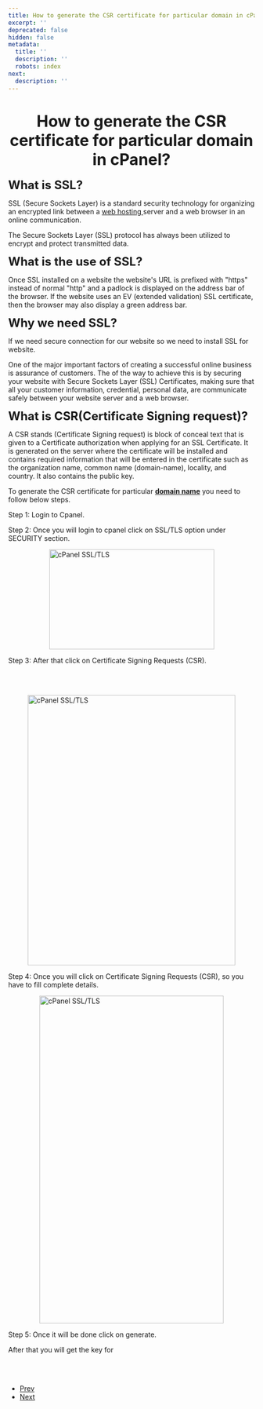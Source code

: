 ```yaml
---
title: How to generate the CSR certificate for particular domain in cPanel?
excerpt: ''
deprecated: false
hidden: false
metadata:
  title: ''
  description: ''
  robots: index
next:
  description: ''
---
```

<div class="page-header">
</div>
<dl class="article-info muted">
    <dt class="article-info-term">
</dt>
</dl>
<div itemprop="articleBody">
    <h1 dir="ltr" style="text-align: center;"><span style="font-size: xx-large;"><strong>How to generate the CSR certificate for particular domain in cPanel?</strong></span></h1>
    <p> </p>
    <p dir="ltr"><span style="font-size: x-large;"><strong>What is SSL?</strong></span></p>
    <p> </p>
    <p dir="ltr">SSL (Secure Sockets Layer) is a standard security technology for organizing an encrypted link between a <a href="https://hostingraja.in/" target="_blank" rel="noopener noreferrer">web hosting </a>server and a web browser in an online communication.</p>
    <p dir="ltr">The Secure Sockets Layer (SSL) protocol has always been utilized to encrypt and protect transmitted data.</p>
    <p> </p>
    <p dir="ltr"><span style="font-size: x-large;"><strong>What is the use of SSL?</strong></span></p>
    <p> </p>
    <p dir="ltr">Once SSL installed on a website the website's URL is prefixed with "https" instead of normal "http" and a padlock is displayed on the address bar of the browser. If the website uses an EV (extended validation) SSL certificate, then the browser may
        also display a green address bar.</p>
    <p> </p>
    <p dir="ltr"><span style="font-size: x-large;"><strong>Why we need SSL?</strong></span></p>
    <p> </p>
    <p dir="ltr">If we need secure connection for our website so we need to install SSL for website.</p>
    <p> </p>
    <p dir="ltr">One of the major important factors of creating a successful online business is assurance of customers. The of the way to achieve this is by securing your website with Secure Sockets Layer (SSL) Certificates, making sure that all your customer information,
        credential, personal data, are communicate safely between your website server and a web browser.</p>
    <p><span style="font-size: x-large;"><strong> </strong></span></p>
    <p dir="ltr"><span style="font-size: x-large;"><strong>What is CSR(Certificate Signing request)?</strong></span></p>
    <p dir="ltr">A CSR stands (Certificate Signing request) is block of conceal text that is given to a Certificate authorization when applying for an SSL Certificate. It is generated on the server where the certificate will be installed and contains required information
        that will be entered in the certificate such as the organization name, common name (domain-name), locality, and country. It also contains the public key.</p>
    <p> </p>
    <p dir="ltr">To generate the CSR certificate for particular <a href="https://www.hostingraja.in/domains/" target="_blank" rel="noopener noreferrer"><strong>domain name</strong></a> you need to follow below steps.</p>
    <p> </p>
    <p dir="ltr">Step 1: Login to Cpanel.</p>
    <p dir="ltr">Step 2: Once you will login to cpanel click on SSL/TLS option under SECURITY section.</p>
    <p> </p>
    <p dir="ltr"><img style="display: block; margin-left: auto; margin-right: auto;" src="https://image.hostingraja.in/images/article/help/csr-certificate1.png" alt="cPanel SSL/TLS" width="337" height="204" border="0" /></p>
    <p> </p>
    <p dir="ltr">Step 3: After that click on Certificate Signing Requests (CSR).</p>
    <p>
        <br/>
        <br/>
    </p>
    <p dir="ltr"><img style="display: block; margin-left: auto; margin-right: auto;" src="https://image.hostingraja.in/images/article/help/csr-certificate2.png" alt="cPanel SSL/TLS" width="424" height="551" border="0" /></p>
    <p> </p>
    <p dir="ltr">Step 4: Once you will click on Certificate Signing Requests (CSR), so you have to fill complete details.</p>
    <p> </p>
    <p dir="ltr"><img style="display: block; margin-left: auto; margin-right: auto;" src="https://image.hostingraja.in/images/article/help/csr-certificate3.png" alt="cPanel SSL/TLS" width="376" height="668" border="0" /></p>
    <p> </p>
    <p dir="ltr">Step 5: Once it will be done click on generate.</p>
    <p> </p>
    <p dir="ltr">After that you will get the key for</p>
    <p><span id="docs-internal-guid-a7652c32-c810-81aa-9f6e-602940213b7f"><br/><br/></span></p>
</div>
<ul class="pager pagenav">
    <li class="previous">
        <a class="hasTooltip" title="How to configure the MIME types in cPanel?" aria-label="Previous article: How to configure the MIME types in cPanel?" href="/docs/how-to-configure-the-mime-types-in-cpanel" rel="prev">
            <span class="icon-chevron-left" aria-hidden="true"></span> <span aria-hidden="true">Prev</span> </a>
    </li>
    <li class="next">
        <a class="hasTooltip" title="How to use the backup wizard in cpanel?" aria-label="Next article: How to use the backup wizard in cpanel?" href="/docs/how-to-use-the-backup-wizard-in-cpanel" rel="next">
            <span aria-hidden="true">Next</span> <span class="icon-chevron-right" aria-hidden="true"></span> </a>
    </li>
</ul>
</div>